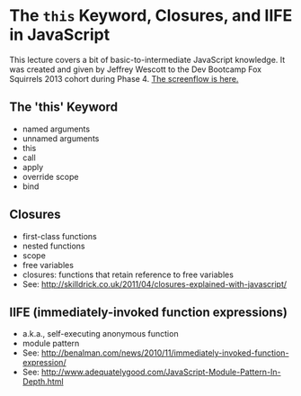 # The `this` Keyword, Closures, and IIFE in JavaScript

This lecture covers a bit of basic-to-intermediate JavaScript knowledge. It was
created and given by Jeffrey Wescott to the Dev Bootcamp Fox Squirrels 2013 cohort
during Phase 4. [The screenflow is here.](http://talks.devbootcamp.com/the-this-keyword-closures-and-iife)

## The 'this' Keyword

- named arguments
- unnamed arguments
- this
- call
- apply
- override scope
- bind

## Closures

- first-class functions
- nested functions
- scope
- free variables
- closures: functions that retain reference to free variables
- See: http://skilldrick.co.uk/2011/04/closures-explained-with-javascript/

## IIFE (immediately-invoked function expressions)

- a.k.a., self-executing anonymous function
- module pattern
- See: http://benalman.com/news/2010/11/immediately-invoked-function-expression/
- See: http://www.adequatelygood.com/JavaScript-Module-Pattern-In-Depth.html
